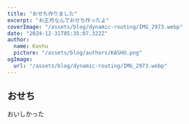 ```yaml
---
title: "おせち作りました"
excerpt: "お正月なんでおせち作ったよ"
coverImage: "/assets/blog/dynamic-routing/IMG_2973.webp"
date: "2024-12-31T05:35:07.322Z"
author:
  name: Kashu
  picture: "/assets/blog/authors/KASHU.png"
ogImage:
  url: "/assets/blog/dynamic-routing/IMG_2973.webp"
---
```


## おせち
おいしかった